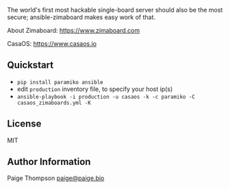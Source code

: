 The world's first most hackable single-board server should also be the most secure; ansible-zimaboard makes easy work of that. 

About Zimaboard: https://www.zimaboard.com

CasaOS: https://www.casaos.io

Quickstart
------------

- `pip install paramiko ansible`
- edit `production` inventory file, to specify your host ip(s)
- `ansible-playbook -i production -u casaos -k -c paramiko -C casaos_zimaboards.yml -K`

License
-------

MIT

Author Information
------------------

Paige Thompson <paige@paige.bio>
